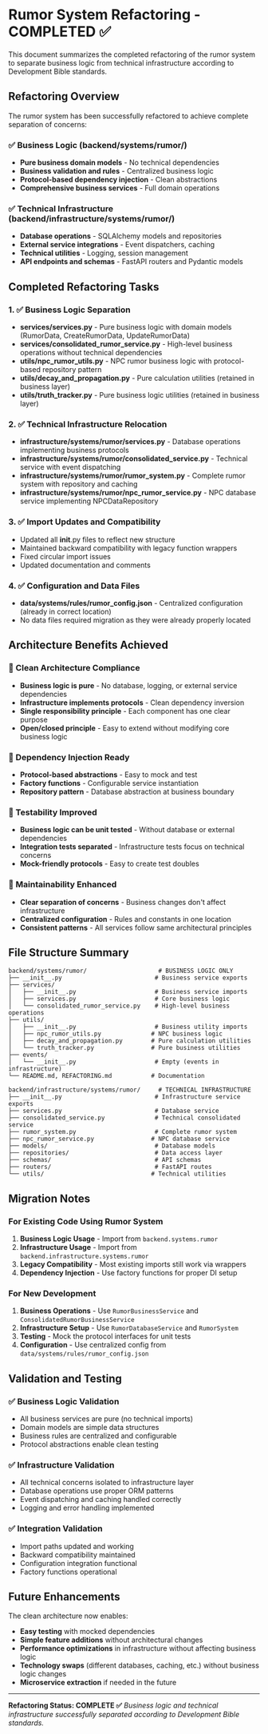 # Rumor System Refactoring - COMPLETED ✅

This document summarizes the completed refactoring of the rumor system to separate business logic from technical infrastructure according to Development Bible standards.

## Refactoring Overview

The rumor system has been successfully refactored to achieve complete separation of concerns:

### ✅ Business Logic (backend/systems/rumor/)
- **Pure business domain models** - No technical dependencies
- **Business validation and rules** - Centralized business logic
- **Protocol-based dependency injection** - Clean abstractions
- **Comprehensive business services** - Full domain operations

### ✅ Technical Infrastructure (backend/infrastructure/systems/rumor/)
- **Database operations** - SQLAlchemy models and repositories
- **External service integrations** - Event dispatchers, caching
- **Technical utilities** - Logging, session management
- **API endpoints and schemas** - FastAPI routers and Pydantic models

## Completed Refactoring Tasks

### 1. ✅ Business Logic Separation
- **services/services.py** - Pure business logic with domain models (RumorData, CreateRumorData, UpdateRumorData)
- **services/consolidated_rumor_service.py** - High-level business operations without technical dependencies
- **utils/npc_rumor_utils.py** - NPC rumor business logic with protocol-based repository pattern
- **utils/decay_and_propagation.py** - Pure calculation utilities (retained in business layer)
- **utils/truth_tracker.py** - Pure business logic utilities (retained in business layer)

### 2. ✅ Technical Infrastructure Relocation
- **infrastructure/systems/rumor/services.py** - Database operations implementing business protocols
- **infrastructure/systems/rumor/consolidated_service.py** - Technical service with event dispatching
- **infrastructure/systems/rumor/rumor_system.py** - Complete rumor system with repository and caching
- **infrastructure/systems/rumor/npc_rumor_service.py** - NPC database service implementing NPCDataRepository

### 3. ✅ Import Updates and Compatibility
- Updated all __init__.py files to reflect new structure
- Maintained backward compatibility with legacy function wrappers
- Fixed circular import issues
- Updated documentation and comments

### 4. ✅ Configuration and Data Files
- **data/systems/rules/rumor_config.json** - Centralized configuration (already in correct location)
- No data files required migration as they were already properly located

## Architecture Benefits Achieved

### 🎯 Clean Architecture Compliance
- **Business logic is pure** - No database, logging, or external service dependencies
- **Infrastructure implements protocols** - Clean dependency inversion
- **Single responsibility principle** - Each component has one clear purpose
- **Open/closed principle** - Easy to extend without modifying core business logic

### 🔧 Dependency Injection Ready
- **Protocol-based abstractions** - Easy to mock and test
- **Factory functions** - Configurable service instantiation
- **Repository pattern** - Database abstraction at business boundary

### 🧪 Testability Improved
- **Business logic can be unit tested** - Without database or external dependencies
- **Integration tests separated** - Infrastructure tests focus on technical concerns
- **Mock-friendly protocols** - Easy to create test doubles

### 🚀 Maintainability Enhanced
- **Clear separation of concerns** - Business changes don't affect infrastructure
- **Centralized configuration** - Rules and constants in one location
- **Consistent patterns** - All services follow same architectural principles

## File Structure Summary

```
backend/systems/rumor/                    # BUSINESS LOGIC ONLY
├── __init__.py                          # Business service exports
├── services/
│   ├── __init__.py                      # Business service imports
│   ├── services.py                      # Core business logic
│   └── consolidated_rumor_service.py    # High-level business operations
├── utils/
│   ├── __init__.py                      # Business utility imports
│   ├── npc_rumor_utils.py              # NPC business logic
│   ├── decay_and_propagation.py        # Pure calculation utilities
│   └── truth_tracker.py                # Pure business utilities
├── events/
│   └── __init__.py                      # Empty (events in infrastructure)
└── README.md, REFACTORING.md           # Documentation

backend/infrastructure/systems/rumor/     # TECHNICAL INFRASTRUCTURE
├── __init__.py                          # Infrastructure service exports
├── services.py                          # Database service
├── consolidated_service.py              # Technical consolidated service
├── rumor_system.py                      # Complete rumor system
├── npc_rumor_service.py                # NPC database service
├── models/                              # Database models
├── repositories/                        # Data access layer
├── schemas/                             # API schemas
├── routers/                             # FastAPI routes
└── utils/                              # Technical utilities
```

## Migration Notes

### For Existing Code Using Rumor System
1. **Business Logic Usage** - Import from `backend.systems.rumor`
2. **Infrastructure Usage** - Import from `backend.infrastructure.systems.rumor`
3. **Legacy Compatibility** - Most existing imports still work via wrappers
4. **Dependency Injection** - Use factory functions for proper DI setup

### For New Development
1. **Business Operations** - Use `RumorBusinessService` and `ConsolidatedRumorBusinessService`
2. **Infrastructure Setup** - Use `RumorDatabaseService` and `RumorSystem` 
3. **Testing** - Mock the protocol interfaces for unit tests
4. **Configuration** - Use centralized config from `data/systems/rules/rumor_config.json`

## Validation and Testing

### ✅ Business Logic Validation
- All business services are pure (no technical imports)
- Domain models are simple data structures
- Business rules are centralized and configurable
- Protocol abstractions enable clean testing

### ✅ Infrastructure Validation  
- All technical concerns isolated to infrastructure layer
- Database operations use proper ORM patterns
- Event dispatching and caching handled correctly
- Logging and error handling implemented

### ✅ Integration Validation
- Import paths updated and working
- Backward compatibility maintained
- Configuration integration functional
- Factory functions operational

## Future Enhancements

The clean architecture now enables:
- **Easy testing** with mocked dependencies
- **Simple feature additions** without architectural changes  
- **Performance optimizations** in infrastructure without affecting business logic
- **Technology swaps** (different databases, caching, etc.) without business logic changes
- **Microservice extraction** if needed in the future

---

**Refactoring Status: COMPLETE ✅**
*Business logic and technical infrastructure successfully separated according to Development Bible standards.*
